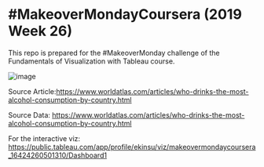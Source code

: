 # #MakeoverMondayCoursera (2019 Week 26)
This repo is prepared for the #MakeoverMonday challenge of the Fundamentals of Visualization with Tableau course.

![image](https://user-images.githubusercontent.com/97318595/149786447-84652a14-4e0f-47df-8fc0-1d5762f13e93.png)


Source Article:https://www.worldatlas.com/articles/who-drinks-the-most-alcohol-consumption-by-country.html

Source Data: https://www.worldatlas.com/articles/who-drinks-the-most-alcohol-consumption-by-country.html

For the interactive viz: https://public.tableau.com/app/profile/ekinsu/viz/makeovermondaycoursera_16424260501310/Dashboard1

